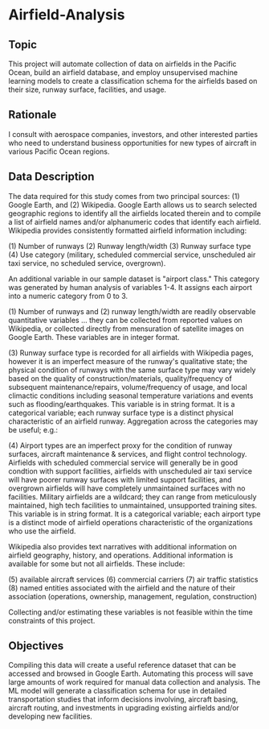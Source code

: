 # Airfield-Analysis

## Topic

This project will automate collection of data on airfields in the Pacific Ocean, build an airfield database, and employ unsupervised machine learning models to create a classification schema for the airfields based on their size, runway surface, facilities, and usage. 

## Rationale

I consult with aerospace companies, investors, and other interested parties who need to understand business opportunities for new types of aircraft in various Pacific Ocean regions.

## Data Description

The data required for this study comes from two principal sources: (1) Google Earth, and (2) Wikipedia.  Google Earth allows us to search selected geographic regions to identify all the airfields located therein and to compile a list of airfield names and/or alphanumeric codes that identify each airfield.  Wikipedia provides consistently formatted airfield information including: 

(1) Number of runways
(2) Runway length/width
(3) Runway surface type
(4) Use category (military, scheduled commercial service, unscheduled air taxi service, no scheduled service, overgrown).

An additional variable in our sample dataset is "airport class." This category was generated by human analysis of variables 1-4. It assigns each airport into a numeric category from 0 to 3.

(1) Number of runways and (2) runway length/width are readily observable quantitative variables ... they can be collected from reported values on Wikipedia, or 
collected directly from mensuration of satellite images on Google Earth. These variables are in integer format.

(3) Runway surface type is recorded for all airfields with Wikipedia pages, however it is an imperfect measure of the runway's qualitative state; the physical condition of runways with the same surface type may vary widely based on the quality of construction/materials, quality/frequency of subsequent maintenance/repairs, volume/frequency of usage, and local climactic conditions including seasonal temperature variations and events such as flooding/earthquakes. This variable is in string format. It is a categorical variable; each runway surface type is a distinct physical characteristic of an airfield runway. Aggregation across the categories may be useful; e.g.:

(4) Airport types are an imperfect proxy for the condition of runway surfaces, aircraft maintenance & services, and flight control technology. Airfields with scheduled commercial service will generally be in good condtion with support facilities, airfields with unscheduled air taxi service will have poorer runway surfaces with limited support facilities, and overgrown airfields will have completely unmaintained surfaces with no facilities. Military airfields are a wildcard; they can range from meticulously maintained, high tech facilities to unmaintained, unsupported training sites. This variable is in string format. It is a categorical variable; each airport type is a distinct mode of airfield operations characteristic of the organizations who use the airfield. 

Wikipedia also provides text narratives with additional information on airfield geography, history, and operations. Additional information is available for some but not all airfields. These include:

(5) available aircraft services
(6) commercial carriers
(7) air traffic statistics
(8) named entities associated with the airfield and the nature of their association (operations, ownership, management, regulation, construction)

Collecting and/or estimating these variables is not feasible within the time constraints of this project.

## Objectives

Compiling this data will create a useful reference dataset that can be accessed and browsed in Google Earth. Automating this process will save large amounts of work required for manual data collection and analysis. The ML model will generate a classification schema for use in detailed transportation studies that inform decisions involving, aircraft basing, aircraft routing, and investments in upgrading existing airfields and/or developing new facilities.
